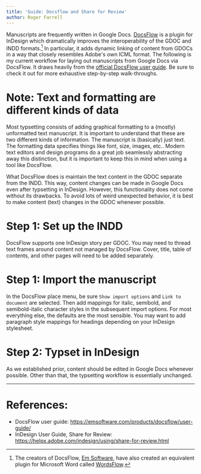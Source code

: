 ```yaml
---
title: 'Guide: Docsflow and Share for Review'
author: Roger Farrell
---
```


Manuscripts are frequently written in Google Docs.
[DocsFlow](https://emsoftware.com/products/docsflow/) is a plugin for
InDesign which dramatically improves the interoperability of the GDOC
and INDD formats.[^1] In particular, it adds dynamic linking of content
from GDOCs in a way that closely resembles Adobe's own ICML format. The
following is my current workflow for laying out manuscripts from Google
Docs via DocsFlow. It draws heavily from the [official DocsFlow user
guide](https://emsoftware.com/products/docsflow/user-guide/). Be sure to
check it out for more exhaustive step-by-step walk-throughs.

[^1]: The creators of DocsFlow, [Em Software](https://emsoftware.com),
    have also created an equivalent plugin for Microsoft Word called
    [WordsFlow](https://emsoftware.com/products/wordsflow/).

# Note: Text and formatting are different kinds of data

Most typsetting consists of adding graphical formatting to a (mostly)
unformatted text manuscript. It is important to understand that these
are two different kinds of information. The manuscript is (basically)
just text. The formatting data specifies things like font, size,
images, etc.. Modern text editors and design programs do a great job
seamlessly abstracting away this distinction, but it is important to
keep this in mind when using a tool like DocsFlow.

What DocsFlow does is maintain the text content in the GDOC separate
from the INDD. This way, content changes can be made in Google Docs even
after typsetting in InDesign. However, this functionality does not come
without its drawbacks. To avoid lots of weird unexpected behavior, it is
best to make content (text) changes in the GDOC whenever possible.

# Step 1: Set up the INDD

DocsFlow supports one InDesign story per GDOC. You may need to thread
text frames around content not managed by DocsFlow. Cover, title,
table of contents, and other pages will need to be added separately.

# Step 1: Import the manuscript

In the DocsFlow place menu, be sure `Show import options` and `Link to
document` are selected. Then add mappings for italic, semibold, and
semibold-italic character styles in the subsequent import options. For
most everything else, the defaults are the most sensible. You may want
to add paragraph style mappings for headings depending on your InDesign
stylesheet.

# Step 2: Typset in InDesign

As we established prior, content should be edited in Google Docs
whenever possible. Other than that, the typsetting workflow is
essentially unchanged.


---

# References:

- DocsFlow user guide:
  <https://emsoftware.com/products/docsflow/user-guide/>
- InDesign User Guide, Share for Review:
  <https://helpx.adobe.com/indesign/using/share-for-review.html>
